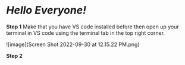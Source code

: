 # *Hello Everyone!*

**Step 1** 
Make that you have VS code installed before then open up your terminal in VS code using the terminal tab in the top right corner. 

![image](Screen Shot 2022-09-30 at 12.15.22 PM.png)

**Step 2**
